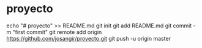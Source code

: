 # proyecto
echo "# proyecto" >> README.md
git init
git add README.md
git commit -m "first commit"
git remote add origin https://github.com/josangir/proyecto.git
git push -u origin master
